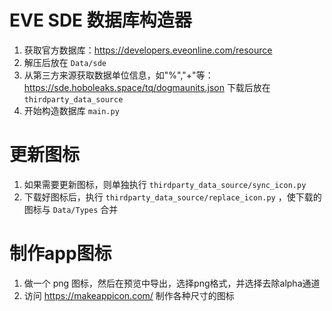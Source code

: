 # EVE SDE 数据库构造器

1. 获取官方数据库：https://developers.eveonline.com/resource
2. 解压后放在 `Data/sde`
2. 从第三方来源获取数据单位信息，如"%","+"等：https://sde.hoboleaks.space/tq/dogmaunits.json 下载后放在 `thirdparty_data_source`
3. 开始构造数据库 `main.py`

# 更新图标

1. 如果需要更新图标，则单独执行 `thirdparty_data_source/sync_icon.py`
2. 下载好图标后，执行 `thirdparty_data_source/replace_icon.py` ，使下载的图标与 `Data/Types` 合并

# 制作app图标

1. 做一个 png 图标，然后在预览中导出，选择png格式，并选择去除alpha通道
2. 访问 https://makeappicon.com/ 制作各种尺寸的图标